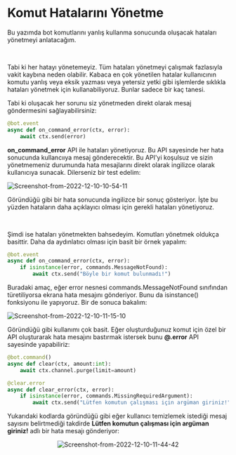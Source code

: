 # Komut Hatalarını Yönetme 

Bu yazımda bot komutlarını yanlış kullanma sonucunda oluşacak hataları yönetmeyi anlatacağım. 

&nbsp;

Tabi ki her hatayı yönetemeyiz. Tüm hataları yönetmeyi çalışmak fazlasıyla vakit kaybına neden olabilir. Kabaca en çok yönetilen hatalar kullanıcının komutu yanlış veya eksik yazması veya yetersiz yetki gibi işlemlerde sıklıkla hataları yönetmek için kullanabiliyoruz. Bunlar sadece bir kaç tanesi. 

Tabi ki oluşacak her sorunu siz yönetmeden direkt olarak mesaj göndermesini sağlayabilirsiniz:


```py
@bot.event 
async def on_command_error(ctx, error):
    await ctx.send(error)
```

**on_command_error** API ile hataları yönetiyoruz. Bu API sayesinde her hata sonucunda kullancııya mesaj gönderecektir. Bu API'yi koşulsuz ve sizin yönetmemeniz durumunda hata mesajlarını direkt olarak ingilizce olarak kullanıcıya sunacak. Dilerseniz bir test edelim:


<img src="https://i.ibb.co/851CP6m/Screenshot-from-2022-12-10-10-54-11.png" alt="Screenshot-from-2022-12-10-10-54-11" border="0">

Göründüğü gibi bir hata sonucunda ingilizce bir sonuç gösteriyor. İşte bu yüzden hataların daha açıklayıcı olması için gerekli hataları yönetiyoruz.

&nbsp;

Şimdi ise hataları yönetmekten bahsedeyim. Komutları yönetmek oldukça basittir. Daha da aydınlatıcı olması için basit bir örnek yapalım:

```py
@bot.event
async def on_command_error(ctx, error):
    if isinstance(error, commands.MessageNotFound):
        await ctx.send("Böyle bir komut bulunmadı!")

```

Buradaki amaç, eğer error nesnesi commands.MessageNotFound sınıfından türetiliyorsa ekrana hata mesajını gönderiyor. Bunu da isinstance() fonksiyonu ile yapıyoruz. Bir de sonuca bakalım:

<img src="https://i.ibb.co/LQLW6bd/Screenshot-from-2022-12-10-11-15-10.png" alt="Screenshot-from-2022-12-10-11-15-10" border="0">

Göründüğü gibi kullanımı çok basit. Eğer oluşturduğunuz komut için özel bir API oluşturarak hata mesajını bastırmak istersek bunu **@.error** API sayesinde yapabiliriz:

```py
@bot.command()
async def clear(ctx, amount:int):
    await ctx.channel.purge(limit=amount)

@clear.error
async def clear_error(ctx, error):
    if isinstance(error, commands.MissingRequiredArgument):
        await ctx.send("Lütfen komutun çalışması için argüman giriniz!")
```

Yukarıdaki kodlarda göründüğü gibi eğer kullanıcı temizlemek istediği mesaj sayısını belirtmediği takdirde **Lütfen komutun çalışması için argüman giriniz!** adlı bir hata mesajı gönderiyor:

<center> <img src="https://i.ibb.co/whMVtct/Screenshot-from-2022-12-10-11-44-42.png" alt="Screenshot-from-2022-12-10-11-44-42" border="0"> </center>
